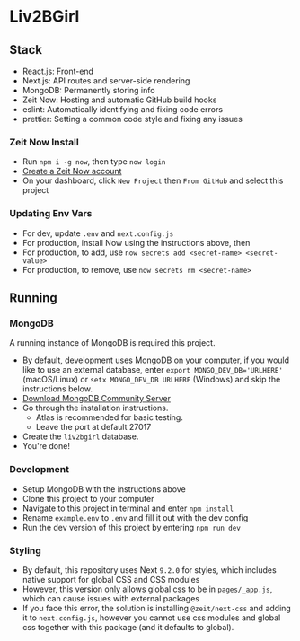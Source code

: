 # Liv2BGirl

## Stack
* React.js: Front-end
* Next.js: API routes and server-side rendering
* MongoDB: Permanently storing info
* Zeit Now: Hosting and automatic GitHub build hooks
* eslint: Automatically identifying and fixing code errors
* prettier: Setting a common code style and fixing any issues

### Zeit Now Install

- Run `npm i -g now`, then type `now login`
- [Create a Zeit Now account](https://zeit.co)
- On your dashboard, click `New Project` then `From GitHub` and select this project

### Updating Env Vars
- For dev, update `.env` and `next.config.js`
- For production, install Now using the instructions above, then
- For production, to add, use `now secrets add <secret-name> <secret-value>`
- For production, to remove, use `now secrets rm <secret-name>`

## Running

### MongoDB

A running instance of MongoDB is required this project.
- By default, development uses MongoDB on your computer, if you would like to use an external database, enter `export MONGO_DEV_DB='URLHERE'` (macOS/Linux) or `setx MONGO_DEV_DB URLHERE` (Windows) and skip the instructions below.
- [Download MongoDB Community Server](https://www.mongodb.com/download-center/community)
- Go through the installation instructions.
  - Atlas is recommended for basic testing.
  - Leave the port at default 27017
- Create the `liv2bgirl` database.
- You're done!

### Development
- Setup MongoDB with the instructions above
- Clone this project to your computer
- Navigate to this project in terminal and enter `npm install`
- Rename `example.env` to `.env` and fill it out with the dev config
- Run the dev version of this project by entering `npm run dev`

### Styling
- By default, this repository uses Next `9.2.0` for styles, which includes native support for global CSS and CSS modules
- However, this version only allows global css to be in `pages/_app.js`, which can cause issues with external packages
- If you face this error, the solution is installing `@zeit/next-css` and adding it to `next.config.js`, however you cannot use css modules and global css together with this package (and it defaults to global).
